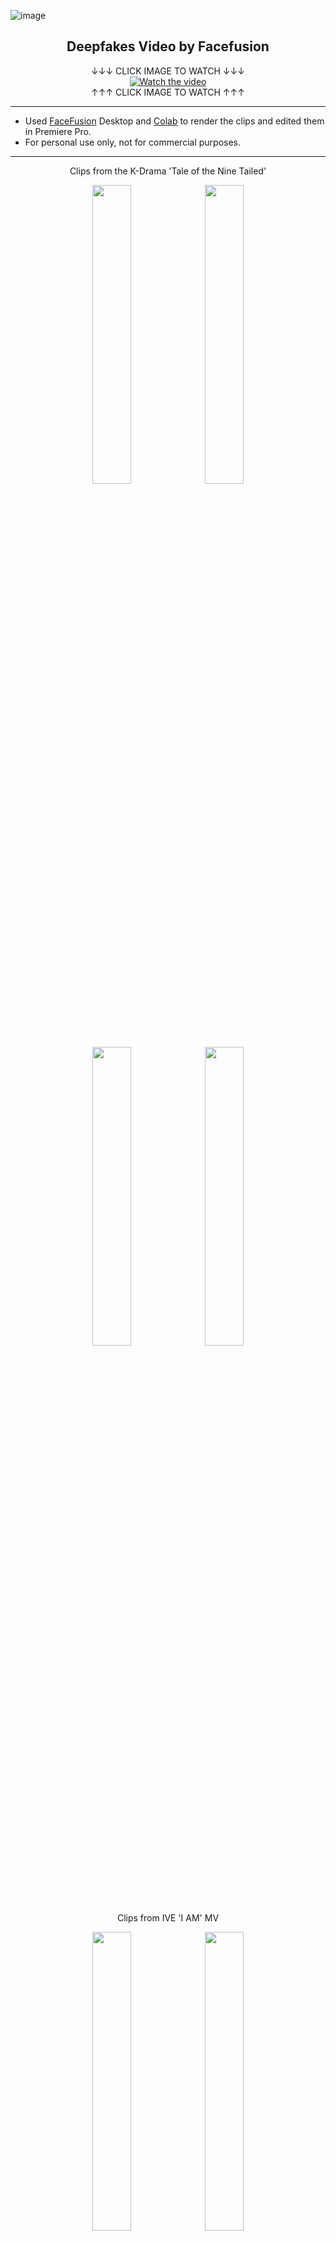 ![image](https://github.com/Pwang0722/test/assets/136808262/566b7e14-35f6-439b-a4d6-1ad1464177cc)<h2 align="center">Deepfakes Video by Facefusion</h1>
</div>
<div align="center">
↓↓↓ CLICK IMAGE TO WATCH ↓↓↓
</div>
<div align="center">
  <a href="https://drive.google.com/file/d/1NNEGFWzZyVxgcNPbppts-q4He07HkFVr/view?usp=drive_link">
    <img src="https://img.youtube.com/vi/bPXr-vtWd2U/0.jpg" alt="Watch the video">
  </a>
</div>
<div align="center">
↑↑↑ CLICK IMAGE TO WATCH ↑↑↑ 
</div>

---

- Used [FaceFusion](https://docs.facefusion.io/) Desktop and [Colab](https://colab.research.google.com/github/ardha27/FaceFusion-Colab/blob/main/FaceFusion_Colab.ipynb) to render the clips and edited them in Premiere Pro.
- For personal use only, not for commercial purposes.

---

<div align="center">
  <p style="margin-bottom: 10px;">Clips from the K-Drama 'Tale of the Nine Tailed'</p>
</div>
<p align="center">
  <img src="https://github.com/Pwang0722/test/assets/136808262/a07f8f07-e2df-477e-b026-8edd5778eb60" width="35%" style="display:inline-block;">
  <img src="https://github.com/Pwang0722/test/assets/136808262/3be2995f-2cfe-4ecd-b250-105c3d930de9" width="35%" style="display:inline-block;">
</p>

<p align="center">
  <img src="https://github.com/Pwang0722/test/assets/136808262/4015e22b-0823-479b-8692-fbed8533e2eb" width="35%" style="display:inline-block">
  <img src="https://github.com/Pwang0722/test/assets/136808262/69de4394-590a-45fb-951d-6bcf6eed29ae" width="35%" style="display:inline-block">
 <p style="margin-bottom: 20px;"></p>

<div align="center">
  <p style="margin-bottom: 10px;">Clips from IVE 'I AM' MV</p>
</div>
<p align="center">
  <img src="https://github.com/Pwang0722/test/assets/136808262/356ce218-8b21-400c-9541-5bc99ee15de8" width="35%" style="display:inline-block;">
  <img src="https://github.com/Pwang0722/test/assets/136808262/a06dfed6-629d-4332-b3f4-4abc7da7f529" width="35%" style="display:inline-block;">
</p>



